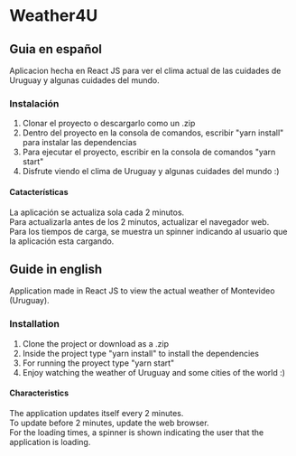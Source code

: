 # Weather4U
## Guia en español
Aplicacion hecha en React JS para ver el clima actual de las cuidades de Uruguay y algunas cuidades del mundo.

### Instalación
1. Clonar el proyecto o descargarlo como un .zip
2. Dentro del proyecto en la consola de comandos, escribir "yarn install" para instalar las dependencias
3. Para ejecutar el proyecto, escribir en la consola de comandos "yarn start"
4. Disfrute viendo el clima de Uruguay y algunas cuidades del mundo :)

#### Catacterísticas
La aplicación se actualiza sola cada 2 minutos.<br>
Para actualizarla antes de los 2 minutos, actualizar el navegador web.<br>
Para los tiempos de carga, se muestra un spinner indicando al usuario que la aplicación esta cargando.

## Guide in english
Application made in React JS to view the actual weather of Montevideo (Uruguay).

### Installation
1. Clone the project or download as a .zip
2. Inside the project type "yarn install" to install the dependencies
3. For running the proyect type "yarn start"
4. Enjoy watching the weather of Uruguay and some cities of the world :)

#### Characteristics
The application updates itself every 2 minutes.<br>
To update before 2 minutes, update the web browser.<br>
For the loading times, a spinner is shown indicating the user that the application is loading.
